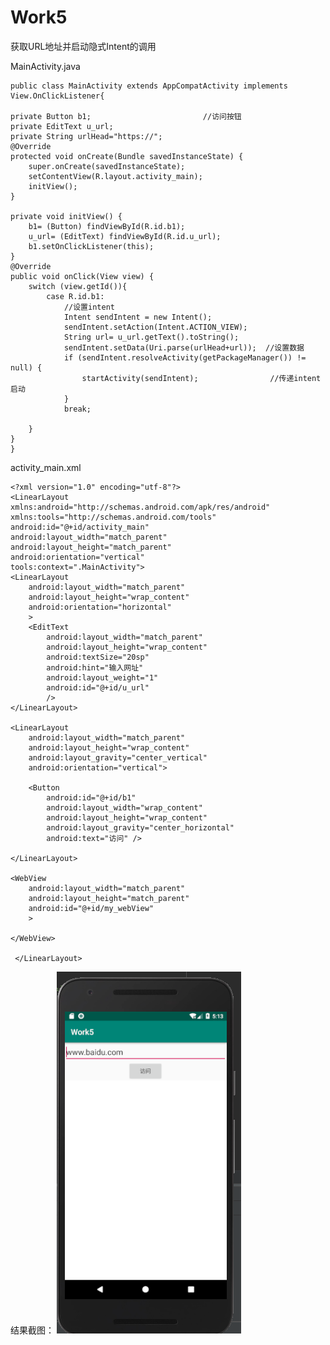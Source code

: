 # Work5
获取URL地址并启动隐式Intent的调用

MainActivity.java
   
    public class MainActivity extends AppCompatActivity implements View.OnClickListener{

    private Button b1;                         //访问按钮
    private EditText u_url;
    private String urlHead="https://";
    @Override
    protected void onCreate(Bundle savedInstanceState) {
        super.onCreate(savedInstanceState);
        setContentView(R.layout.activity_main);
        initView();
    }

    private void initView() {
        b1= (Button) findViewById(R.id.b1);
        u_url= (EditText) findViewById(R.id.u_url);
        b1.setOnClickListener(this);
    }
    @Override
    public void onClick(View view) {
        switch (view.getId()){
            case R.id.b1:
                //设置intent
                Intent sendIntent = new Intent();
                sendIntent.setAction(Intent.ACTION_VIEW);
                String url= u_url.getText().toString();
                sendIntent.setData(Uri.parse(urlHead+url));  //设置数据
                if (sendIntent.resolveActivity(getPackageManager()) != null) {
                    startActivity(sendIntent);                //传递intent启动
                }
                break;

        }
    }
    }
    
 activity_main.xml
     
    <?xml version="1.0" encoding="utf-8"?>
    <LinearLayout xmlns:android="http://schemas.android.com/apk/res/android"
    xmlns:tools="http://schemas.android.com/tools"
    android:id="@+id/activity_main"
    android:layout_width="match_parent"
    android:layout_height="match_parent"
    android:orientation="vertical"
    tools:context=".MainActivity">
    <LinearLayout
        android:layout_width="match_parent"
        android:layout_height="wrap_content"
        android:orientation="horizontal"
        >
        <EditText
            android:layout_width="match_parent"
            android:layout_height="wrap_content"
            android:textSize="20sp"
            android:hint="输入网址"
            android:layout_weight="1"
            android:id="@+id/u_url"
            />
    </LinearLayout>

    <LinearLayout
        android:layout_width="match_parent"
        android:layout_height="wrap_content"
        android:layout_gravity="center_vertical"
        android:orientation="vertical">

        <Button
            android:id="@+id/b1"
            android:layout_width="wrap_content"
            android:layout_height="wrap_content"
            android:layout_gravity="center_horizontal"
            android:text="访问" />

    </LinearLayout>

    <WebView
        android:layout_width="match_parent"
        android:layout_height="match_parent"
        android:id="@+id/my_webView"
        >

    </WebView>

     </LinearLayout>
结果截图：
![Image text](https://github.com/maijiang/Work5/blob/master/5_1_1.PNG)
